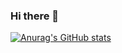 ### Hi there 👋

[![Anurag's GitHub stats](https://github-readme-stats.vercel.app/api?username=simonpangan)](https://github.com/anuraghazra/github-readme-stats)
<!--
**simonpangan/simonpangan** is a ✨ _special_ ✨ repository because its `README.md` (this file) appears on your GitHub profile.

Here are some ideas to get you started:

- 🔭 I’m currently working on ...
- 🌱 I’m currently learning ...
- 👯 I’m looking to collaborate on ...
- 🤔 I’m looking for help with ...
- 💬 Ask me about ...
- 📫 How to reach me: ...
- 😄 Pronouns: ...
- ⚡ Fun fact: ...
-->
